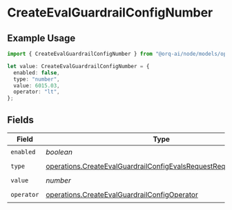 # CreateEvalGuardrailConfigNumber

## Example Usage

```typescript
import { CreateEvalGuardrailConfigNumber } from "@orq-ai/node/models/operations";

let value: CreateEvalGuardrailConfigNumber = {
  enabled: false,
  type: "number",
  value: 6015.03,
  operator: "lt",
};
```

## Fields

| Field                                                                                                                                                | Type                                                                                                                                                 | Required                                                                                                                                             | Description                                                                                                                                          |
| ---------------------------------------------------------------------------------------------------------------------------------------------------- | ---------------------------------------------------------------------------------------------------------------------------------------------------- | ---------------------------------------------------------------------------------------------------------------------------------------------------- | ---------------------------------------------------------------------------------------------------------------------------------------------------- |
| `enabled`                                                                                                                                            | *boolean*                                                                                                                                            | :heavy_check_mark:                                                                                                                                   | N/A                                                                                                                                                  |
| `type`                                                                                                                                               | [operations.CreateEvalGuardrailConfigEvalsRequestRequestBody3Type](../../models/operations/createevalguardrailconfigevalsrequestrequestbody3type.md) | :heavy_check_mark:                                                                                                                                   | N/A                                                                                                                                                  |
| `value`                                                                                                                                              | *number*                                                                                                                                             | :heavy_check_mark:                                                                                                                                   | N/A                                                                                                                                                  |
| `operator`                                                                                                                                           | [operations.CreateEvalGuardrailConfigOperator](../../models/operations/createevalguardrailconfigoperator.md)                                         | :heavy_check_mark:                                                                                                                                   | N/A                                                                                                                                                  |